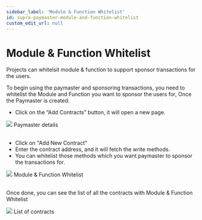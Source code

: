 ```yaml
---
sidebar_label: 'Module & Function Whitelist'
id: supra-paymaster-module-and-function-whitelist
custom_edit_url: null
---
```

# Module & Function Whitelist

<span className="text-lg text-[rgb(192,192,192)]">Projects can whitelsit module & function to support sponsor transactions for the users.</span>

To begin using the paymaster and sponsoring transactions, you need to whitelist the Module and Function you want to sponsor the users for, Once the Paymaster is created.

* Click on the “Add Contracts” button, it will open a new page. 


<div className="flex flex-col items-center">
    <img className="w-[60%]" src="/img/SUPRA/paymaster/whitelist/whitelist.png"/>
    <span className="font-bold text-[rgb(192,192,192)]">Paymaster details</span>
</div>
<br/>


* Click on "Add New Contract"
* Enter the contract address, and it will fetch the write methods.
* You can whitelist those methods which you want paymaster to sponsor the transactions for.

<div className="flex flex-col items-center">
    <img className="w-[80%]" src="/img/SUPRA/paymaster/whitelist/whitelist-1.png"/>
    <span className="font-bold text-[rgb(192,192,192)]">Module & Function Whitelist</span>
</div>
<br/>

Once done, you can see the list of all the contracts with Module & Function Whitelist

<div className="flex flex-col items-center">
    <img className="w-[80%]" src="/img/SUPRA/paymaster/whitelist/whitelist-2.png"/>
    <span className="font-bold text-[rgb(192,192,192)]">List of contracts</span>
</div>
<br/>

